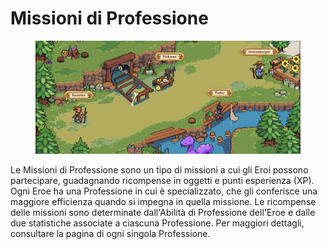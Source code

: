 # Missioni di Professione

<figure><img src="../../../.gitbook/assets/image (4).png" alt=""><figcaption></figcaption></figure>

Le Missioni di Professione sono un tipo di missioni a cui gli Eroi possono partecipare, guadagnando ricompense in oggetti e punti esperienza (XP). Ogni Eroe ha una Professione in cui è specializzato, che gli conferisce una maggiore efficienza quando si impegna in quella missione. Le ricompense delle missioni sono determinate dall'Abilità di Professione dell'Eroe e dalle due statistiche associate a ciascuna Professione. Per maggiori dettagli, consultare la pagina di ogni singola Professione.
